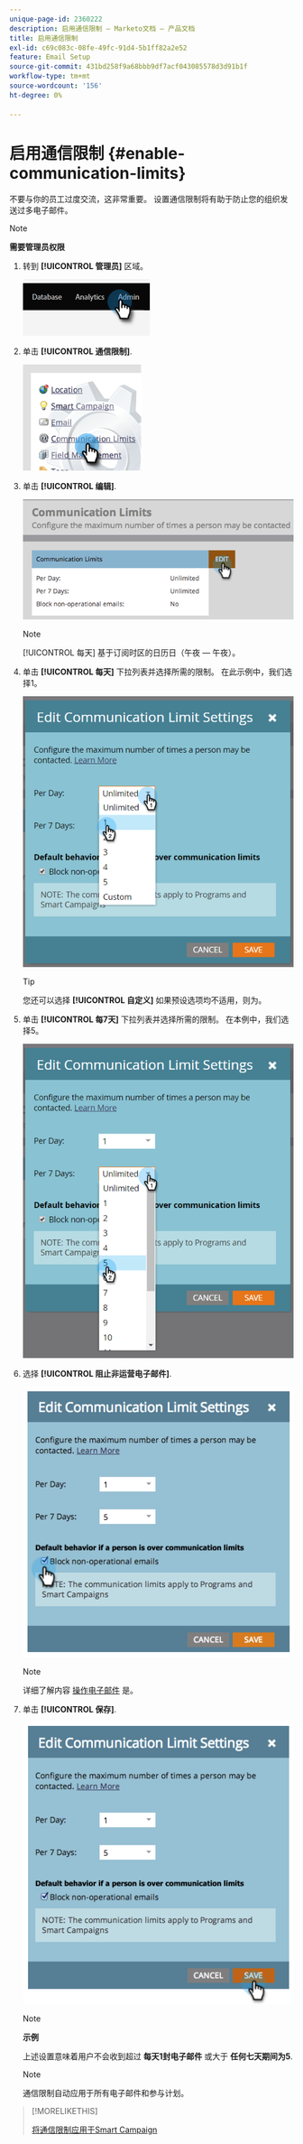 ```yaml
---
unique-page-id: 2360222
description: 启用通信限制 — Marketo文档 — 产品文档
title: 启用通信限制
exl-id: c69c083c-08fe-49fc-91d4-5b1ff82a2e52
feature: Email Setup
source-git-commit: 431bd258f9a68bbb9df7acf043085578d3d91b1f
workflow-type: tm+mt
source-wordcount: '156'
ht-degree: 0%

---
```


# 启用通信限制 {#enable-communication-limits}

不要与你的员工过度交流，这非常重要。 设置通信限制将有助于防止您的组织发送过多电子邮件。

>[!NOTE]
>
>**需要管理员权限**

1. 转到 **[!UICONTROL 管理员]** 区域。

   ![](assets/enable-communication-limits-1.png)

1. 单击 **[!UICONTROL 通信限制]**.

   ![](assets/enable-communication-limits-2.png)

1. 单击 **[!UICONTROL 编辑]**.

   ![](assets/enable-communication-limits-3.png)

   >[!NOTE]
   >
   >[!UICONTROL 每天] 基于订阅时区的日历日（午夜 — 午夜）。

1. 单击 **[!UICONTROL 每天]** 下拉列表并选择所需的限制。 在此示例中，我们选择1。

   ![](assets/enable-communication-limits-4.png)

   >[!TIP]
   >
   >您还可以选择 **[!UICONTROL 自定义]** 如果预设选项均不适用，则为。

1. 单击 **[!UICONTROL 每7天]** 下拉列表并选择所需的限制。 在本例中，我们选择5。

   ![](assets/enable-communication-limits-5.png)

1. 选择 **[!UICONTROL 阻止非运营电子邮件]**.

   ![](assets/enable-communication-limits-6.png)

   >[!NOTE]
   >
   >详细了解内容 [操作电子邮件](/help/marketo/product-docs/email-marketing/general/functions-in-the-editor/make-an-email-operational.md) 是。

1. 单击 **[!UICONTROL 保存]**.

   ![](assets/enable-communication-limits-7.png)

   >[!NOTE]
   >
   >**示例**
   >
   >上述设置意味着用户不会收到超过 **每天1封电子邮件** 或大于 **任何七天期间为5**.

   >[!NOTE]
   >
   >通信限制自动应用于所有电子邮件和参与计划。

>[!MORELIKETHIS]
>
>[将通信限制应用于Smart Campaign](/help/marketo/product-docs/core-marketo-concepts/smart-campaigns/using-smart-campaigns/apply-communication-limits-to-smart-campaign.md)
